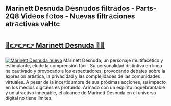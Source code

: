 ## Marinett Desnuda D𝚎sn𝚞dos filtr𝚊dos - Parts-2Q8 Vid𝚎os f𝚘tos - N𝚞evas filtr𝚊ciones atr𝚊ctivas vaHtc

# <h2><a href="http://mbduw2a.tromn.icu/?c=Marinett+Desnuda">🔗👉👉👉 Marinett Desnuda 🔗🔗</a></h2>

[![Marinett Desnuda nuevo](https://i.imgur.com/pEAQMta.gif)](http://mbduw2a.tromn.icu/?c=Marinett+Desnuda)
Marinett Desnuda, un personaje multifacético y estimulante, elude la comprensión fácil. Su personalidad distintiva en línea ha cautivado y provocado a los espectadores, provocando debates sobre la expresión artística, la privacidad y las complejidades de las comunidades virtuales. A pesar de la incertidumbre de sus próximas acciones, su impacto en los medios digitales es profundo. Armado con un espíritu inquebrantable y un atractivo innegable, el alcance de Marinett Desnuda en el universo digital no tiene límites.
